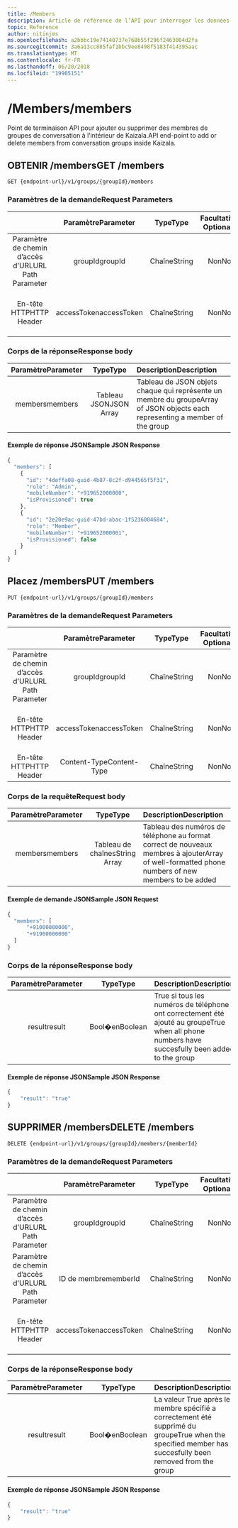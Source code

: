 ```yaml
---
title: /Members
description: Article de référence de l’API pour interroger les données de membres de groupe
topic: Reference
author: nitinjms
ms.openlocfilehash: a2bbbc19e74140737e768b55f296f2463004d2fa
ms.sourcegitcommit: 3a6a13cc885faf1bbc9ee8498f5183f414395aac
ms.translationtype: MT
ms.contentlocale: fr-FR
ms.lasthandoff: 06/20/2018
ms.locfileid: "19905151"
---
```

# <a name="members"></a><span data-ttu-id="08771-103">/Members</span><span class="sxs-lookup"><span data-stu-id="08771-103">/members</span></span>
<span data-ttu-id="08771-104">Point de terminaison API pour ajouter ou supprimer des membres de groupes de conversation à l’intérieur de Kaizala.</span><span class="sxs-lookup"><span data-stu-id="08771-104">API end-point to add or delete members from conversation groups inside Kaizala.</span></span>

## <a name="get-members"></a><span data-ttu-id="08771-105">OBTENIR /members</span><span class="sxs-lookup"><span data-stu-id="08771-105">GET /members</span></span>

    GET {endpoint-url}/v1/groups/{groupId}/members

### <a name="request-parameters"></a><span data-ttu-id="08771-106">Paramètres de la demande</span><span class="sxs-lookup"><span data-stu-id="08771-106">Request Parameters</span></span>

|  | <span data-ttu-id="08771-107">Paramètre</span><span class="sxs-lookup"><span data-stu-id="08771-107">Parameter</span></span> | <span data-ttu-id="08771-108">Type</span><span class="sxs-lookup"><span data-stu-id="08771-108">Type</span></span> | <span data-ttu-id="08771-109">Facultatif ?</span><span class="sxs-lookup"><span data-stu-id="08771-109">Optional?</span></span> | <span data-ttu-id="08771-110">Description</span><span class="sxs-lookup"><span data-stu-id="08771-110">Description</span></span> |
| :---: | :---: | :---: | :---: | :--- |
| <span data-ttu-id="08771-111">Paramètre de chemin d’accès d’URL</span><span class="sxs-lookup"><span data-stu-id="08771-111">URL Path Parameter</span></span> | <span data-ttu-id="08771-112">groupId</span><span class="sxs-lookup"><span data-stu-id="08771-112">groupId</span></span> | <span data-ttu-id="08771-113">Chaîne</span><span class="sxs-lookup"><span data-stu-id="08771-113">String</span></span> | <span data-ttu-id="08771-114">Non</span><span class="sxs-lookup"><span data-stu-id="08771-114">No</span></span> | <span data-ttu-id="08771-115">GUID représentant le groupId de la ressource groupe spécifique</span><span class="sxs-lookup"><span data-stu-id="08771-115">GUID representing the groupId of the specific group resource</span></span> |
| <span data-ttu-id="08771-116">En-tête HTTP</span><span class="sxs-lookup"><span data-stu-id="08771-116">HTTP Header</span></span> | <span data-ttu-id="08771-117">accessToken</span><span class="sxs-lookup"><span data-stu-id="08771-117">accessToken</span></span> | <span data-ttu-id="08771-118">Chaîne</span><span class="sxs-lookup"><span data-stu-id="08771-118">String</span></span> | <span data-ttu-id="08771-119">Non</span><span class="sxs-lookup"><span data-stu-id="08771-119">No</span></span> | <span data-ttu-id="08771-120">Reçu à partir de la fin de l’authentification par jeton d’accès</span><span class="sxs-lookup"><span data-stu-id="08771-120">Access Token received from the auth end-point</span></span> |

### <a name="response-body"></a><span data-ttu-id="08771-121">Corps de la réponse</span><span class="sxs-lookup"><span data-stu-id="08771-121">Response body</span></span>

| <span data-ttu-id="08771-122">Paramètre</span><span class="sxs-lookup"><span data-stu-id="08771-122">Parameter</span></span> | <span data-ttu-id="08771-123">Type</span><span class="sxs-lookup"><span data-stu-id="08771-123">Type</span></span> | <span data-ttu-id="08771-124">Description</span><span class="sxs-lookup"><span data-stu-id="08771-124">Description</span></span> |
| :---: | :---: | :--- |
| <span data-ttu-id="08771-125">members</span><span class="sxs-lookup"><span data-stu-id="08771-125">members</span></span> | <span data-ttu-id="08771-126">Tableau JSON</span><span class="sxs-lookup"><span data-stu-id="08771-126">JSON Array</span></span> | <span data-ttu-id="08771-127">Tableau de JSON objets chaque qui représente un membre du groupe</span><span class="sxs-lookup"><span data-stu-id="08771-127">Array of JSON objects each representing a member of the group</span></span> |

#### <a name="sample-json-response"></a><span data-ttu-id="08771-128">Exemple de réponse JSON</span><span class="sxs-lookup"><span data-stu-id="08771-128">Sample JSON Response</span></span>

```javascript
{
  "members": [
    {
      "id": "4deffa08-guid-4b87-8c2f-d944565f5f31",
      "role": "Admin",
      "mobileNumber": "+919652000000",
      "isProvisioned": true
    },
    {
      "id": "2e20e9ac-guid-47bd-abac-1f5236004684",
      "role": "Member",
      "mobileNumber": "+919652000001",
      "isProvisioned": false
    }
  ]
}
```

## <a name="put-members"></a><span data-ttu-id="08771-129">Placez /members</span><span class="sxs-lookup"><span data-stu-id="08771-129">PUT /members</span></span>

    PUT {endpoint-url}/v1/groups/{groupId}/members

### <a name="request-parameters"></a><span data-ttu-id="08771-130">Paramètres de la demande</span><span class="sxs-lookup"><span data-stu-id="08771-130">Request Parameters</span></span>

|  | <span data-ttu-id="08771-131">Paramètre</span><span class="sxs-lookup"><span data-stu-id="08771-131">Parameter</span></span> | <span data-ttu-id="08771-132">Type</span><span class="sxs-lookup"><span data-stu-id="08771-132">Type</span></span> | <span data-ttu-id="08771-133">Facultatif ?</span><span class="sxs-lookup"><span data-stu-id="08771-133">Optional?</span></span> | <span data-ttu-id="08771-134">Description</span><span class="sxs-lookup"><span data-stu-id="08771-134">Description</span></span> |
| :---: | :---: | :---: | :---: | :--- |
| <span data-ttu-id="08771-135">Paramètre de chemin d’accès d’URL</span><span class="sxs-lookup"><span data-stu-id="08771-135">URL Path Parameter</span></span> | <span data-ttu-id="08771-136">groupId</span><span class="sxs-lookup"><span data-stu-id="08771-136">groupId</span></span> | <span data-ttu-id="08771-137">Chaîne</span><span class="sxs-lookup"><span data-stu-id="08771-137">String</span></span> | <span data-ttu-id="08771-138">Non</span><span class="sxs-lookup"><span data-stu-id="08771-138">No</span></span> | <span data-ttu-id="08771-139">GUID représentant le groupId de la ressource groupe spécifique</span><span class="sxs-lookup"><span data-stu-id="08771-139">GUID representing the groupId of the specific group resource</span></span> |
| <span data-ttu-id="08771-140">En-tête HTTP</span><span class="sxs-lookup"><span data-stu-id="08771-140">HTTP Header</span></span> | <span data-ttu-id="08771-141">accessToken</span><span class="sxs-lookup"><span data-stu-id="08771-141">accessToken</span></span> | <span data-ttu-id="08771-142">Chaîne</span><span class="sxs-lookup"><span data-stu-id="08771-142">String</span></span> | <span data-ttu-id="08771-143">Non</span><span class="sxs-lookup"><span data-stu-id="08771-143">No</span></span> | <span data-ttu-id="08771-144">Reçu à partir de la fin de l’authentification par jeton d’accès</span><span class="sxs-lookup"><span data-stu-id="08771-144">Access Token received from the auth end-point</span></span> |
| <span data-ttu-id="08771-145">En-tête HTTP</span><span class="sxs-lookup"><span data-stu-id="08771-145">HTTP Header</span></span> | <span data-ttu-id="08771-146">Content-Type</span><span class="sxs-lookup"><span data-stu-id="08771-146">Content-Type</span></span> | <span data-ttu-id="08771-147">Chaîne</span><span class="sxs-lookup"><span data-stu-id="08771-147">String</span></span> | <span data-ttu-id="08771-148">Non</span><span class="sxs-lookup"><span data-stu-id="08771-148">No</span></span> | <span data-ttu-id="08771-149">valeur : application/json</span><span class="sxs-lookup"><span data-stu-id="08771-149">value: application/json</span></span> |

### <a name="request-body"></a><span data-ttu-id="08771-150">Corps de la requête</span><span class="sxs-lookup"><span data-stu-id="08771-150">Request body</span></span>

| <span data-ttu-id="08771-151">Paramètre</span><span class="sxs-lookup"><span data-stu-id="08771-151">Parameter</span></span> | <span data-ttu-id="08771-152">Type</span><span class="sxs-lookup"><span data-stu-id="08771-152">Type</span></span> | <span data-ttu-id="08771-153">Description</span><span class="sxs-lookup"><span data-stu-id="08771-153">Description</span></span> |
| :---: | :---: | :--- |
| <span data-ttu-id="08771-154">members</span><span class="sxs-lookup"><span data-stu-id="08771-154">members</span></span> | <span data-ttu-id="08771-155">Tableau de chaînes</span><span class="sxs-lookup"><span data-stu-id="08771-155">String Array</span></span> | <span data-ttu-id="08771-156">Tableau des numéros de téléphone au format correct de nouveaux membres à ajouter</span><span class="sxs-lookup"><span data-stu-id="08771-156">Array of well-formatted phone numbers of new members to be added</span></span> |

#### <a name="sample-json-request"></a><span data-ttu-id="08771-157">Exemple de demande JSON</span><span class="sxs-lookup"><span data-stu-id="08771-157">Sample JSON Request</span></span>

```javascript
{
  "members": [
      "+91000000000",
      "+91900000000"
  ]
}
```

### <a name="response-body"></a><span data-ttu-id="08771-158">Corps de la réponse</span><span class="sxs-lookup"><span data-stu-id="08771-158">Response body</span></span>

| <span data-ttu-id="08771-159">Paramètre</span><span class="sxs-lookup"><span data-stu-id="08771-159">Parameter</span></span> | <span data-ttu-id="08771-160">Type</span><span class="sxs-lookup"><span data-stu-id="08771-160">Type</span></span> | <span data-ttu-id="08771-161">Description</span><span class="sxs-lookup"><span data-stu-id="08771-161">Description</span></span> |
| :---: | :---: | :--- |
| <span data-ttu-id="08771-162">result</span><span class="sxs-lookup"><span data-stu-id="08771-162">result</span></span> | <span data-ttu-id="08771-163">Bool�en</span><span class="sxs-lookup"><span data-stu-id="08771-163">Boolean</span></span> | <span data-ttu-id="08771-164">True si tous les numéros de téléphone ont correctement été ajouté au groupe</span><span class="sxs-lookup"><span data-stu-id="08771-164">True when all phone numbers have succesfully been added to the group</span></span> |

#### <a name="sample-json-response"></a><span data-ttu-id="08771-165">Exemple de réponse JSON</span><span class="sxs-lookup"><span data-stu-id="08771-165">Sample JSON Response</span></span>

```javascript
{
    "result": "true"
}
```

## <a name="delete-members"></a><span data-ttu-id="08771-166">SUPPRIMER /members</span><span class="sxs-lookup"><span data-stu-id="08771-166">DELETE /members</span></span>

    DELETE {endpoint-url}/v1/groups/{groupId}/members/{memberId}

### <a name="request-parameters"></a><span data-ttu-id="08771-167">Paramètres de la demande</span><span class="sxs-lookup"><span data-stu-id="08771-167">Request Parameters</span></span>

|  | <span data-ttu-id="08771-168">Paramètre</span><span class="sxs-lookup"><span data-stu-id="08771-168">Parameter</span></span> | <span data-ttu-id="08771-169">Type</span><span class="sxs-lookup"><span data-stu-id="08771-169">Type</span></span> | <span data-ttu-id="08771-170">Facultatif ?</span><span class="sxs-lookup"><span data-stu-id="08771-170">Optional?</span></span> | <span data-ttu-id="08771-171">Description</span><span class="sxs-lookup"><span data-stu-id="08771-171">Description</span></span> |
| :---: | :---: | :---: | :---: | :--- |
| <span data-ttu-id="08771-172">Paramètre de chemin d’accès d’URL</span><span class="sxs-lookup"><span data-stu-id="08771-172">URL Path Parameter</span></span> | <span data-ttu-id="08771-173">groupId</span><span class="sxs-lookup"><span data-stu-id="08771-173">groupId</span></span> | <span data-ttu-id="08771-174">Chaîne</span><span class="sxs-lookup"><span data-stu-id="08771-174">String</span></span> | <span data-ttu-id="08771-175">Non</span><span class="sxs-lookup"><span data-stu-id="08771-175">No</span></span> | <span data-ttu-id="08771-176">GUID représentant le groupId de la ressource groupe spécifique</span><span class="sxs-lookup"><span data-stu-id="08771-176">GUID representing the groupId of the specific group resource</span></span> |
| <span data-ttu-id="08771-177">Paramètre de chemin d’accès d’URL</span><span class="sxs-lookup"><span data-stu-id="08771-177">URL Path Parameter</span></span> | <span data-ttu-id="08771-178">ID de membre</span><span class="sxs-lookup"><span data-stu-id="08771-178">memberId</span></span> | <span data-ttu-id="08771-179">Chaîne</span><span class="sxs-lookup"><span data-stu-id="08771-179">String</span></span> | <span data-ttu-id="08771-180">Non</span><span class="sxs-lookup"><span data-stu-id="08771-180">No</span></span> | <span data-ttu-id="08771-181">GUID représentant l’ID de membre spécifique</span><span class="sxs-lookup"><span data-stu-id="08771-181">GUID representing the memberId of the specific member</span></span> |
| <span data-ttu-id="08771-182">En-tête HTTP</span><span class="sxs-lookup"><span data-stu-id="08771-182">HTTP Header</span></span> | <span data-ttu-id="08771-183">accessToken</span><span class="sxs-lookup"><span data-stu-id="08771-183">accessToken</span></span> | <span data-ttu-id="08771-184">Chaîne</span><span class="sxs-lookup"><span data-stu-id="08771-184">String</span></span> | <span data-ttu-id="08771-185">Non</span><span class="sxs-lookup"><span data-stu-id="08771-185">No</span></span> | <span data-ttu-id="08771-186">Reçu à partir de la fin de l’authentification par jeton d’accès</span><span class="sxs-lookup"><span data-stu-id="08771-186">Access Token received from the auth end-point</span></span> |

### <a name="response-body"></a><span data-ttu-id="08771-187">Corps de la réponse</span><span class="sxs-lookup"><span data-stu-id="08771-187">Response body</span></span>

| <span data-ttu-id="08771-188">Paramètre</span><span class="sxs-lookup"><span data-stu-id="08771-188">Parameter</span></span> | <span data-ttu-id="08771-189">Type</span><span class="sxs-lookup"><span data-stu-id="08771-189">Type</span></span> | <span data-ttu-id="08771-190">Description</span><span class="sxs-lookup"><span data-stu-id="08771-190">Description</span></span> |
| :---: | :---: | :--- |
| <span data-ttu-id="08771-191">result</span><span class="sxs-lookup"><span data-stu-id="08771-191">result</span></span> | <span data-ttu-id="08771-192">Bool�en</span><span class="sxs-lookup"><span data-stu-id="08771-192">Boolean</span></span> | <span data-ttu-id="08771-193">La valeur True après le membre spécifié a correctement été supprimé du groupe</span><span class="sxs-lookup"><span data-stu-id="08771-193">True when the specified member has succesfully been removed from the group</span></span> |

#### <a name="sample-json-response"></a><span data-ttu-id="08771-194">Exemple de réponse JSON</span><span class="sxs-lookup"><span data-stu-id="08771-194">Sample JSON Response</span></span>

```javascript
{
    "result": "true"
}
```
